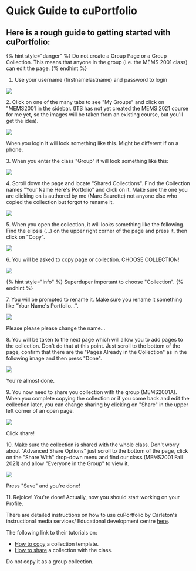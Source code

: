 # Quick Guide to cuPortfolio

## Here is a rough guide to getting started with cuPortfolio:

{% hint style="danger" %}
Do not create a Group Page or a Group Collection. This means that anyone in the group (i.e. the MEMS 2001 class) can edit the page.
{% endhint %}

1. Use your username (firstnamelastname) and password to login

![](https://gblobscdn.gitbook.com/assets%2F-M4yKpPlPdQosdDQEEYo%2F-MExBl9jFZU1by\_kBkwg%2F-MExEYny3Hp4-b0-5jBJ%2FScreen%20Shot%202020-08-17%20at%2012.24.17%20PM.png?alt=media\&token=0dd31232-1e69-4c5d-9885-8ca2b07eb938)

2\. Click on one of the many tabs to see "My Groups" and click on "MEMS2001 in the sidebar. (ITS has not yet created the MEMS 2021 course for me yet, so the images will be taken from an existing course, but you'll get the idea).&#x20;

![](https://gblobscdn.gitbook.com/assets%2F-M4yKpPlPdQosdDQEEYo%2F-MExBl9jFZU1by\_kBkwg%2F-MExEvlCVKkMKUTA1kRN%2FScreen%20Shot%202020-08-17%20at%2012.24.37%20PM.png?alt=media\&token=897a05d7-d926-4ae4-85e7-b56afdd19d92)

When you login it will look something like this. Might be different if on a phone.

3\. When you enter the class "Group" it will look something like this:

![](https://gblobscdn.gitbook.com/assets%2F-M4yKpPlPdQosdDQEEYo%2F-MExBl9jFZU1by\_kBkwg%2F-MExFOAp8VQTSFYH9f7a%2FScreen%20Shot%202020-08-17%20at%2012.19.55%20PM.png?alt=media\&token=7ccc876a-e864-4c36-8a85-db02d87ea9f4)

4\. Scroll down the page and locate "Shared Collections". Find the Collection names "Your Name Here's Portfolio" and click on it. Make sure the one you are clicking on is authored by me (Marc Saurette) not anyone else who copied the collection but forgot to rename it.

![](https://gblobscdn.gitbook.com/assets%2F-M4yKpPlPdQosdDQEEYo%2F-MExBl9jFZU1by\_kBkwg%2F-MExFqMbi6KhKApOSfi1%2FScreen%20Shot%202020-08-17%20at%2012.20.04%20PM.png?alt=media\&token=55c2f8b1-3ca8-4e51-9650-ccd1ad610263)

5\. When you open the collection, it will looks something like the following. Find the elipsis (...) on the upper right corner of the page and press it, then click on "Copy".

![](https://gblobscdn.gitbook.com/assets%2F-M4yKpPlPdQosdDQEEYo%2F-MExBl9jFZU1by\_kBkwg%2F-MExGNO7GxAHgXyKyFKW%2FScreen%20Shot%202020-08-17%20at%2012.20.42%20PM.png?alt=media\&token=ef58c66e-1900-45ba-9492-43ec4faf10bb)

6\. You will be asked to copy page or collection. CHOOSE COLLECTION!

![](https://gblobscdn.gitbook.com/assets%2F-M4yKpPlPdQosdDQEEYo%2F-MExBl9jFZU1by\_kBkwg%2F-MExGfabHhVKiCKmv9OY%2FScreen%20Shot%202020-08-17%20at%2012.20.52%20PM.png?alt=media\&token=c9074598-a705-4f78-bc73-f7da48492e3f)

{% hint style="info" %}
Superduper important to choose "Collection".
{% endhint %}

7\. You will be prompted to rename it. Make sure you rename it something like "Your Name's Portfolio...".

![](https://gblobscdn.gitbook.com/assets%2F-M4yKpPlPdQosdDQEEYo%2F-MExBl9jFZU1by\_kBkwg%2F-MExHAysyt-w0FceZKnr%2FScreen%20Shot%202020-08-17%20at%2012.21.18%20PM.png?alt=media\&token=901a7054-f155-4066-a26f-f7879d36e9d7)

Please please please change the name...

8\. You will be taken to the next page which will allow you to add pages to the collection. Don't do that at this point. Just scroll to the bottom of the page, confirm that there are the "Pages Already in the Collection" as in the following image and then press "Done".

![](https://gblobscdn.gitbook.com/assets%2F-M4yKpPlPdQosdDQEEYo%2F-MExBl9jFZU1by\_kBkwg%2F-MExHoMIUHMnOPoOAqxa%2FScreen%20Shot%202020-08-17%20at%2012.22.20%20PM.png?alt=media\&token=707c6f64-81b5-4113-8a5b-46a300203f65)

You're almost done.

9\. You now need to share you collection with the group (MEMS2001A). When you complete copying the collection or if you come back and edit the collection later, you can change sharing by clicking on "Share" in the upper left corner of an open page.

![](https://gblobscdn.gitbook.com/assets%2F-M4yKpPlPdQosdDQEEYo%2F-MExBl9jFZU1by\_kBkwg%2F-MExJh9\_BhPeu7eyVDZy%2FScreen%20Shot%202020-08-17%20at%2012.47.43%20PM.png?alt=media\&token=e16f05a8-d9be-4d37-9fb3-38c6f0b7f692)

Click share!

10\. Make sure the collection is shared with the whole class. Don't worry about "Advanced Share Options" just scroll to the bottom of the page, click on the "Share With" drop-down menu and find our class (MEMS2001 Fall 2021) and allow "Everyone in the Group" to view it.

![](https://gblobscdn.gitbook.com/assets%2F-M4yKpPlPdQosdDQEEYo%2F-MExBl9jFZU1by\_kBkwg%2F-MExKJfXCDoOR6ARCzGu%2FScreen%20Shot%202020-08-17%20at%2012.47.53%20PM.png?alt=media\&token=b2590e65-09e3-4136-8caa-c14fd4558ab7)

Press "Save" and you're done!

11\. Rejoice! You're done! Actually, now you should start working on your Profile.

There are detailed instructions on how to use cuPortfolio by Carleton's instructional media services/ Educational development centre [here](https://carleton.ca/cuportfoliosupport/help/).

The following link to their tutorials on:

* ​[How to copy](https://carleton.ca/cuportfoliosupport/help/cu-videos/copy-a-collection-template/) a collection template.
* ​[How to share](https://carleton.ca/cuportfoliosupport/help/sharing/) a collection with the class.

Do not copy it as a group collection.
